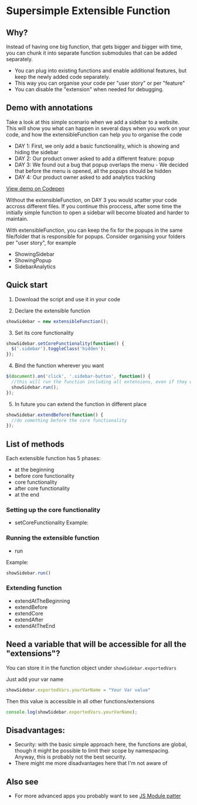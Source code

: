 # Supersimple Extensible Function

## Why?
Instead of having one big function, that gets bigger and bigger with time,
you can chunk it into separate function submodules that can be added separately.
* You can plug into existing functions and enable additional features, but keep the newly added code separately.
* This way you can organise your code per "user story" or per "feature"
* You can disable the "extension" when needed for debugging.

## Demo with annotations
Take a look at this simple scenario when we add a sidebar to a website. This will show you what can happen in several days when you work on your code, and how the extensibleFunction can help you to organise the code
* DAY 1: First, we only add a basic functionality, which is showing and hiding the sidebar 
* DAY 2: Our product onwer asked to add a different feature: popup
* DAY 3: We found out a bug that popup overlaps the menu - We decided that before the menu is opened, all the popups should be hidden
* DAY 4: Our product owner asked to add analytics tracking

[View demo on Codepen](http://codepen.io/maciejsawicki/pen/VmogqW)

Without the extensibleFunction, on DAY 3 you would scatter your code accross different files. If you continue this proccess, after some time the initially simple function to open a sidebar will become bloated and harder to maintain.  

With extensibleFunction, you can keep the fix for the popups in the same file/folder that is responsible for popups. Consider organising your folders per "user story", for example
* ShowingSidebar
* ShowingPopup
* SidebarAnalytics

## Quick start

1) Download the script and use it in your code

2) Declare the extensible function
```javascript
showSidebar = new extensibleFunction();
```

3) Set its core functionality
```javascript
showSidebar.setCoreFunctionality(function() {
  $('.sidebar').toggleClass('hidden');
});
```

4) Bind the function wherever you want
```javascript
$(document).on('click', '.sidebar-button', function() {
  //this will run the function including all extensions, even if they were added later
  showSidebar.run(); 
});
```

5) In future you can extend the function in different place
```javascript
showSidebar.extendBefore(function() {
  //do something before the core functionality
});
```

## List of methods
Each extensible function has 5 phases:
- at the beginning
- before core functionality
- core functionality
- after core functionality
- at the end

### Setting up the core functionality
* setCoreFunctionality
Example:


### Running the extensible function
* run

Example:
```javascript
showSidebar.run()
```

### Extending function
* extendAtTheBeginning
* extendBefore
* extendCore
* extendAfter
* extendAtTheEnd

## Need a variable that will be accessible for all the "extensions"?
You can store it in the function object under ```showSidebar.exportedVars```

Just add your var name
```javascript
showSidebar.exportedVars.yourVarName = "Your Var value" 
```

Then this value is accessible in all other functions/extensions
```javascript
console.log(showSidebar.exportedVars.yourVarName);
```

## Disadvantages:
* Security: with the basic simple approach here, the functions are global, though it might be possible to limit their scope by namespacing. Anyway, this is probably not the best security.
* There might me more disadvantages here that I'm not aware of

## Also see
* For more advanced apps you probably want to see  [JS Module patter](https://toddmotto.com/mastering-the-module-pattern/)


